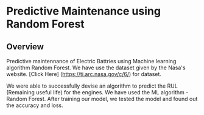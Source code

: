 # Predictive Maintenance using Random Forest

## Overview

Predictive maintennance of Electric Battries using Machine learning algorithm Random Forest. We have use the dataset given by the Nasa's website. [Click Here] (https://ti.arc.nasa.gov/c/6/) for dataset.

We were able to successfully devise an algorithm to predict the RUL (Remaining useful life) for the engines. We have used the ML algorithm - Random Forest. After training our model, we tested the model and found out the accuracy and loss.
